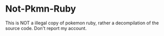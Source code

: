 # Not-Pkmn-Ruby
This is NOT a illegal copy of pokemon ruby, rather a decompilation of the source code. Don't report my account.
